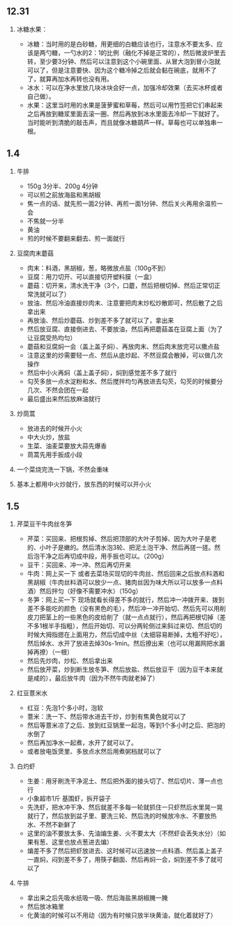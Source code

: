 ## 12.31

1. 冰糖水果：

    - 冰糖：当时用的是白砂糖，用更细的白糖应该也行，注意水不要太多、应该是两勺糖，一勺水的2：1的比例（融化不掉是正常的），然后微波炉里去转，至少要3分钟、然后可以注意到这个小碗里面、从冒大泡到冒小泡就可以了，但是注意要快、因为这个糖冷掉之后就会黏在碗底，就用不了了，就算再加水再转也没有用。
    - 冰水：可以在净水里放几块冰块会好一点，加强冷却效果（去买冰杯或者自己做）。
    - 水果：这里当时用的水果是菠萝蜜和草莓，然后可以用竹签把它们串起来之后再放到糖浆里面去滚一圈、然后再放到冰水里面去冷却一下就好了。当时能听到清脆的敲击声，而且就像冰糖葫芦一样。草莓也可以单独串一根。

## 1.4

1. 牛排

    - 150g 3分半、200g 4分钟
    - 可以煎之前放海盐和黑胡椒
    - 焦一点的话、就先煎一面2分钟、再煎一面1分钟、然后关火再用余温煎一会
    - 不焦就一分半
    - 黄油
    - 煎的时候不要翻来翻去、煎一面就行

2. 豆腐肉末蘑菇

    - 肉末：料酒，黑胡椒，葱，略微放点盐（100g不到）
    - 豆腐：用刀切开、可以直接切开塑料膜（一盒）
    - 蘑菇：切开来，清水洗干净（3个，口蘑，然后把根切掉、然后正常切正常洗就可以了）
    - 放油、然后冷油直接炒肉末、注意要把肉末炒松炒散即可，然后散了之后拿出来
    - 再放油、然后炒蘑菇、炒到差不多了就可以了，拿出来
    - 然后放豆腐、直接倒进去、不要放油，然后再把蘑菇盖在豆腐上面（为了让豆腐受热均匀）
    - 蘑菇和豆腐焖一会（盖上盖子焖）、再放肉末、然后肉末放完可以撒点盐
    - 注意这里的炒需要轻一点、然后从底炒起、不然豆腐会散掉，可以做几次操作
    - 然后中小火再焖（盖上盖子焖），焖到感觉差不多了就行
    - 勾芡多放一点水淀粉和水、然后搅拌均匀再放进去勾芡，勾芡的时候要分几次、不然会团在一起
    - 最后盛出来然后放麻油就行

3. 炒茼蒿

    - 放进去的时候开小火
    - 中大火炒，放盐
    - 生菜、油麦菜要放大蒜先爆香
    - 茼蒿先用手扳成小段

4. 一个菜烧完洗一下锅，不然会重味

5. 基本上都用中火炒就行，放东西的时候可以开小火

## 1.5

1. 芹菜豆干牛肉丝冬笋

    - 芹菜：买回来、把根剪掉、然后把顶部的大叶子剪掉、因为大叶子是老的、小叶子是嫩的。然后清水泡3轮、把泥土泡干净、然后再搓一搓。然后泡干净之后再切成中段，用手扳也可以。（200g）
    - 豆干：买回来、冲一冲、然后再切开来
    - 牛肉：网上买一下 或者去菜场买现切的牛肉丝、然后回来之后放点料酒和黑胡椒（牛肉丝料酒可以放少一点、猪肉丝因为味大所以可以放多一点料酒）然后拌匀（好像不需要冲水）（150g）
    - 冬笋：网上买一下 现场就看长得差不多的就行，然后冲一冲拨开来、拨到差不多能吃的颜色（没有黑色的毛），然后冲一冲开始切、然后先可以用削皮刀把茎上的一些黑色的皮给削了（就一点点就行），然后再把根切掉（差不多1根半手指粗），然后开始切、可以分两轮侧过来斜过来切、然后切的时候大拇指摁在上面用力，然后切成中丝（太细容易断掉，太粗不好吃），然后焯水、水开了放进去焯30s-1min。然后撩出来（也可以用漏网把水漏掉再撩）（一根）
    - 然后先炒肉，炒松、然后拿出来
    - 然后放芹菜，炒到断生放冬笋、然后放盐、然后放豆干（因为豆干本来就是咸的），最后放牛肉（因为不然牛肉就老掉了）

2. 红豆薏米水

    - 红豆：先泡1个多小时，泡软
    - 薏米：洗一下、然后带水进去干炒，炒到有焦黄色就可以了
    - 然后等薏米凉了之后、放到红豆锅里一起泡，等到1个多小时之后、把泡的水倒了
    - 然后再加净水一起煮，水开了就可以了。
    - 或者放电饭煲里、多放点水然后用煮粥档就可以了

3. 白灼虾

    - 生姜：用牙刷洗干净泥土、然后把外面的接头切了、然后切片、薄一点也行
    - 小象超市1斤 基围虾，拆开袋子
    - 先洗虾，把水冲干净、然后就差不多每一轮就抓住一只虾然后水里晃一晃就行了，然后放到盆子里、要洗三轮、然后洗的时候放冷水、不要放热水、不然不新鲜了
    - 这里的油不要放太多、先油煸生姜、火不要太大（不然虾会丢失水分）（如果有葱、这里也放点葱进去煸）
    - 煸差不多了然后把虾放进去、这时候可以迅速放一点料酒、然后盖上盖子一直焖，闷到差不多了，用筷子翻面、然后再焖一会，焖到差不多了就可以了

4. 牛排

    - 拿出来之后先吸水纸吸一吸、然后海盐黑胡椒腌一腌
    - 然后放冰箱里
    - 化黄油的时候可以不用动（因为有时候只放半块黄油，就化着就好了）